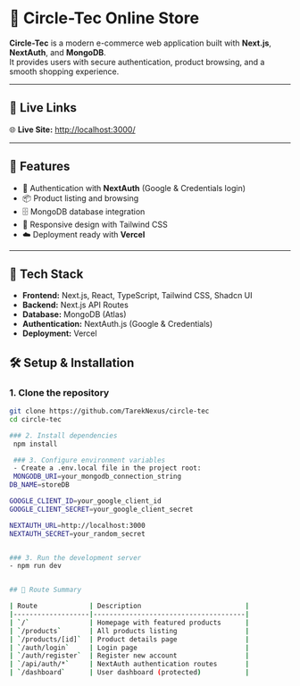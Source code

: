 # 🛒 Circle-Tec Online Store  


**Circle-Tec** is a modern e-commerce web application built with **Next.js**, **NextAuth**, and **MongoDB**.  
It provides users with secure authentication, product browsing, and a smooth shopping experience.

---

## 🔗 Live Links

🌐 **Live Site:** [http://localhost:3000/](http://localhost:3000/)

---

## 🚀 Features  
- 🔑 Authentication with **NextAuth** (Google & Credentials login)  
- 📦 Product listing and browsing  
- 🗄️ MongoDB database integration  
- 🎨 Responsive design with Tailwind CSS  
- ☁️ Deployment ready with **Vercel**  

---


## 🚀 Tech Stack  

- **Frontend:** Next.js, React, TypeScript, Tailwind CSS, Shadcn UI  
- **Backend:** Next.js API Routes  
- **Database:** MongoDB (Atlas)  
- **Authentication:** NextAuth.js (Google & Credentials)  
- **Deployment:** Vercel   

## 🛠️ Setup & Installation  

### 1. Clone the repository  
```bash
git clone https://github.com/TarekNexus/circle-tec
cd circle-tec

### 2. Install dependencies
 npm install

 ### 3. Configure environment variables
 - Create a .env.local file in the project root:
 MONGODB_URI=your_mongodb_connection_string
DB_NAME=storeDB

GOOGLE_CLIENT_ID=your_google_client_id
GOOGLE_CLIENT_SECRET=your_google_client_secret

NEXTAUTH_URL=http://localhost:3000
NEXTAUTH_SECRET=your_random_secret


### 3. Run the development server
- npm run dev


## 📌 Route Summary  

| Route             | Description                          |
|-------------------|--------------------------------------|
| `/`               | Homepage with featured products      |
| `/products`       | All products listing                 |
| `/products/[id]`  | Product details page                 |
| `/auth/login`     | Login page                           |
| `/auth/register`  | Register new account                 |
| `/api/auth/*`     | NextAuth authentication routes       |
| `/dashboard`      | User dashboard (protected)           |

